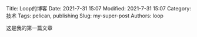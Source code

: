 Title: Loop的博客
Date: 2021-7-31 15:07
Modified: 2021-7-31 15:07
Category: 技术
Tags: pelican, publishing
Slug: my-super-post
Authors: loop

这是我的第一篇文章